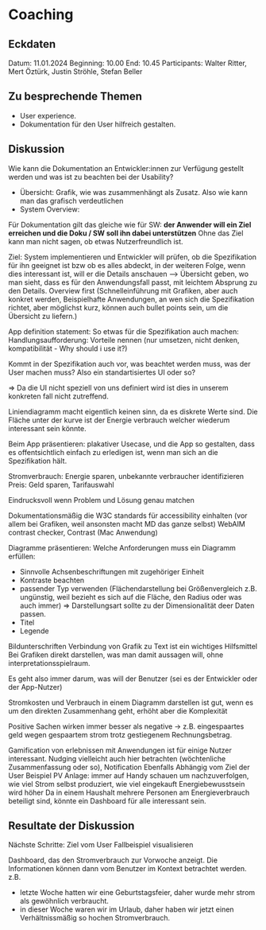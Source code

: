 # Coaching

## Eckdaten

Datum: 11.01.2024
Beginning: 10.00
End: 10.45
Participants: Walter Ritter, Mert Öztürk, Justin Ströhle, Stefan Beller

## Zu besprechende Themen

- User experience.
- Dokumentation für den User hilfreich gestalten.

## Diskussion

Wie kann die Dokumentation an Entwickler:innen zur Verfügung gestellt werden und was ist zu beachten bei der Usability?
- Übersicht: Grafik, wie was zusammenhängt als Zusatz. Also wie kann man das grafisch verdeutlichen
- System Overview: 

Für Dokumentation gilt das gleiche wie für SW: **der Anwender will ein Ziel erreichen und die Doku / SW soll ihn dabei unterstützen**
Ohne das Ziel kann man nicht sagen, ob etwas Nutzerfreundlich ist.

Ziel: System implementieren und Entwickler will prüfen, ob die Spezifikation für ihn geeignet ist bzw ob es alles abdeckt, in der weiteren Folge, wenn dies interessant ist, will er die Details anschauen --> Übersicht geben, wo man sieht, dass es für den Anwendungsfall passt, mit leichtem Absprung zu den Details.
Overview first (Schnelleinführung mit Grafiken, aber auch konkret werden, Beispielhafte Anwendungen, an wen sich die Spezifikation richtet, aber möglichst kurz, können auch bullet points sein, um die Übersicht zu liefern.)

App definition statement: So etwas für die Spezifikation auch machen: Handlungsaufforderung: Vorteile nennen (nur umsetzen, nicht denken, kompatibilität - Why should i use it?)

Kommt in der Spezifikation auch vor, was beachtet werden muss, was der User machen muss? Also ein standartisiertes UI oder so?

=> Da die UI nicht speziell von uns definiert wird ist dies in unserem konkreten fall nicht zutreffend.

Liniendiagramm macht eigentlich keinen sinn, da es diskrete Werte sind. Die Fläche unter der kurve ist der Energie verbrauch welcher wiederum interessant sein könnte.

Beim App präsentieren: plakativer Usecase, und die App so gestalten, dass es offentsichtlich einfach zu erledigen ist, wenn man sich an die Spezifikation hält.

Stromverbrauch: Energie sparen, unbekannte verbraucher identifizieren
Preis: Geld sparen, Tarifauswahl

Eindrucksvoll wenn Problem und Lösung genau matchen

Dokumentationsmäßig die W3C standards für accessibility einhalten (vor allem bei Grafiken, weil ansonsten macht MD das ganze selbst)
WebAIM contrast checker, Contrast (Mac Anwendung)

Diagramme präsentieren: Welche Anforderungen muss ein Diagramm erfüllen:
- Sinnvolle Achsenbeschriftungen mit zugehöriger Einheit
- Kontraste beachten
- passender Typ verwenden (Flächendarstellung bei Größenvergleich z.B. ungünstig, weil bezieht es sich auf die Fläche, den Radius oder was auch immer) => Darstellungsart sollte zu der Dimensionalität deer Daten passen.
- Titel
- Legende

Bildunterschriften
Verbindung von Grafik zu Text ist ein wichtiges Hilfsmittel
Bei Grafiken direkt darstellen, was man damit aussagen will, ohne interpretationsspielraum.

Es geht also immer darum, was will der Benutzer (sei es der Entwickler oder der App-Nutzer)

Stromkosten und Verbrauch in einem Diagramm darstellen ist gut, wenn es um den direkten Zusammenhang geht, erhöht aber die Komplexität

Positive Sachen wirken immer besser als negative -> z.B. eingespaartes geld wegen gespaartem strom trotz gestiegenem Rechnungsbetrag.

Gamification von erlebnissen mit Anwendungen ist für einige Nutzer interessant.
Nudging vielleicht auch hier betrachten (wöchtenliche Zusammenfassung oder so), Notification
Ebenfalls Abhängig vom Ziel der User
Beispiel PV Anlage: immer auf Handy schauen um nachzuverfolgen, wie viel Strom selbst produziert, wie viel eingekauft
Energiebewusstsein wird höher
Da in einem Haushalt mehrere Personen am Energieverbrauch beteiligt sind, könnte ein Dashboard für alle interessant sein.

## Resultate der Diskussion

Nächste Schritte:
Ziel vom User
Fallbeispiel visualisieren

Dashboard, das den Stromverbrauch zur Vorwoche anzeigt. Die Informationen können dann vom Benutzer im Kontext betrachtet werden.
z.B. 
 - letzte Woche hatten wir eine Geburtstagsfeier, daher wurde mehr strom als gewöhnlich verbraucht.
 - in dieser Woche waren wir im Urlaub, daher haben wir jetzt einen Verhältnissmäßig so hochen Stromverbrauch.
